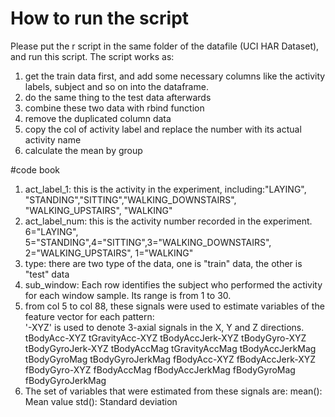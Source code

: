 # How to run the script
Please put the r script in the same folder of the datafile (UCI HAR Dataset), and run this script. 
The script works as:
1. get the train data first, and add some necessary columns like the activity labels, subject and so on into the dataframe. 
2. do the same thing to the test data afterwards
3. combine these two data with rbind function
4. remove the duplicated column data
5. copy the col of activity label and replace the number with its actual activity name
6. calculate the mean by group


#code book
1. act_label_1: this is the activity in the experiment, including:"LAYING", "STANDING","SITTING","WALKING_DOWNSTAIRS", "WALKING_UPSTAIRS", "WALKING"
2. act_label_num: this is the activity number recorded in the experiment. 6="LAYING", 5="STANDING",4="SITTING",3="WALKING_DOWNSTAIRS", 2="WALKING_UPSTAIRS", 1="WALKING"
3. type: there are two type of the data, one is "train" data, the other is "test" data
4. sub_window: Each row identifies the subject who performed the activity for each window sample. Its range is from 1 to 30.
5. from col 5 to col 88, these signals were used to estimate variables of the feature vector for each pattern:  
'-XYZ' is used to denote 3-axial signals in the X, Y and Z directions.
tBodyAcc-XYZ
tGravityAcc-XYZ
tBodyAccJerk-XYZ
tBodyGyro-XYZ
tBodyGyroJerk-XYZ
tBodyAccMag
tGravityAccMag
tBodyAccJerkMag
tBodyGyroMag
tBodyGyroJerkMag
fBodyAcc-XYZ
fBodyAccJerk-XYZ
fBodyGyro-XYZ
fBodyAccMag
fBodyAccJerkMag
fBodyGyroMag
fBodyGyroJerkMag
6. The set of variables that were estimated from these signals are: 
mean(): Mean value
std(): Standard deviation
